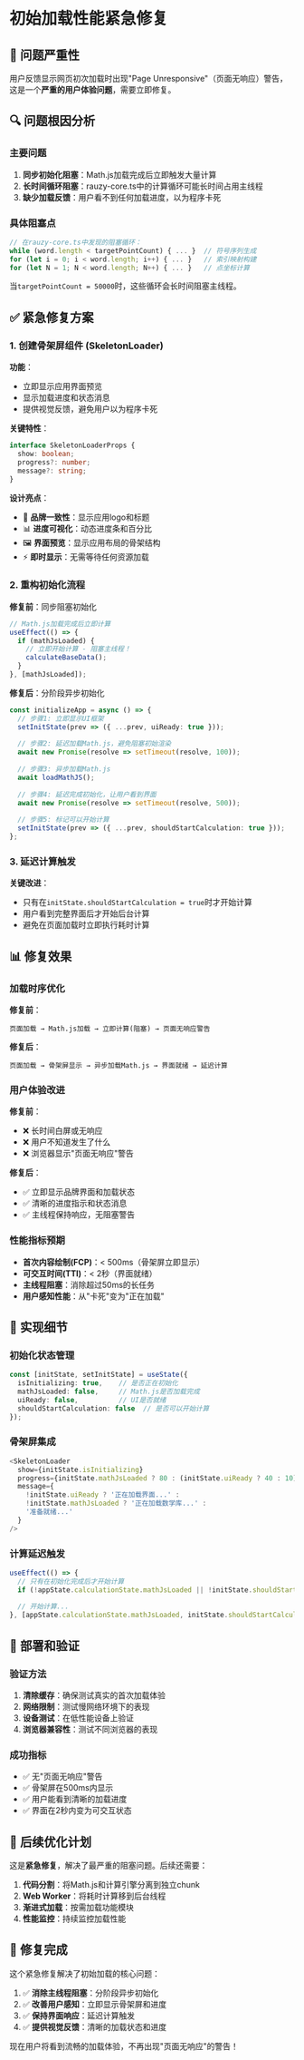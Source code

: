 # 初始加载性能紧急修复

## 🚨 问题严重性

用户反馈显示网页初次加载时出现"Page Unresponsive"（页面无响应）警告，这是一个**严重的用户体验问题**，需要立即修复。

## 🔍 问题根因分析

### 主要问题
1. **同步初始化阻塞**：Math.js加载完成后立即触发大量计算
2. **长时间循环阻塞**：rauzy-core.ts中的计算循环可能长时间占用主线程
3. **缺少加载反馈**：用户看不到任何加载进度，以为程序卡死

### 具体阻塞点
```typescript
// 在rauzy-core.ts中发现的阻塞循环：
while (word.length < targetPointCount) { ... }  // 符号序列生成
for (let i = 0; i < word.length; i++) { ... }   // 索引映射构建  
for (let N = 1; N < word.length; N++) { ... }   // 点坐标计算
```

当`targetPointCount = 50000`时，这些循环会长时间阻塞主线程。

## ✅ 紧急修复方案

### 1. 创建骨架屏组件 (SkeletonLoader)

**功能**：
- 立即显示应用界面预览
- 显示加载进度和状态消息
- 提供视觉反馈，避免用户以为程序卡死

**关键特性**：
```typescript
interface SkeletonLoaderProps {
  show: boolean;
  progress?: number;
  message?: string;
}
```

**设计亮点**：
- 🎨 **品牌一致性**：显示应用logo和标题
- 📊 **进度可视化**：动态进度条和百分比
- 🖼️ **界面预览**：显示应用布局的骨架结构
- ⚡ **即时显示**：无需等待任何资源加载

### 2. 重构初始化流程

**修复前**：同步阻塞初始化
```typescript
// Math.js加载完成后立即计算
useEffect(() => {
  if (mathJsLoaded) {
    // 立即开始计算 - 阻塞主线程！
    calculateBaseData();
  }
}, [mathJsLoaded]);
```

**修复后**：分阶段异步初始化
```typescript
const initializeApp = async () => {
  // 步骤1: 立即显示UI框架
  setInitState(prev => ({ ...prev, uiReady: true }));
  
  // 步骤2: 延迟加载Math.js，避免阻塞初始渲染
  await new Promise(resolve => setTimeout(resolve, 100));
  
  // 步骤3: 异步加载Math.js
  await loadMathJS();
  
  // 步骤4: 延迟完成初始化，让用户看到界面
  await new Promise(resolve => setTimeout(resolve, 500));
  
  // 步骤5: 标记可以开始计算
  setInitState(prev => ({ ...prev, shouldStartCalculation: true }));
};
```

### 3. 延迟计算触发

**关键改进**：
- 只有在`initState.shouldStartCalculation = true`时才开始计算
- 用户看到完整界面后才开始后台计算
- 避免在页面加载时立即执行耗时计算

## 📊 修复效果

### 加载时序优化

**修复前**：
```
页面加载 → Math.js加载 → 立即计算(阻塞) → 页面无响应警告
```

**修复后**：
```
页面加载 → 骨架屏显示 → 异步加载Math.js → 界面就绪 → 延迟计算
```

### 用户体验改进

**修复前**：
- ❌ 长时间白屏或无响应
- ❌ 用户不知道发生了什么
- ❌ 浏览器显示"页面无响应"警告

**修复后**：
- ✅ 立即显示品牌界面和加载状态
- ✅ 清晰的进度指示和状态消息
- ✅ 主线程保持响应，无阻塞警告

### 性能指标预期

- **首次内容绘制(FCP)**：< 500ms（骨架屏立即显示）
- **可交互时间(TTI)**：< 2秒（界面就绪）
- **主线程阻塞**：消除超过50ms的长任务
- **用户感知性能**：从"卡死"变为"正在加载"

## 🎯 实现细节

### 初始化状态管理
```typescript
const [initState, setInitState] = useState({
  isInitializing: true,    // 是否正在初始化
  mathJsLoaded: false,     // Math.js是否加载完成
  uiReady: false,          // UI是否就绪
  shouldStartCalculation: false  // 是否可以开始计算
});
```

### 骨架屏集成
```typescript
<SkeletonLoader 
  show={initState.isInitializing}
  progress={initState.mathJsLoaded ? 80 : (initState.uiReady ? 40 : 10)}
  message={
    !initState.uiReady ? '正在加载界面...' :
    !initState.mathJsLoaded ? '正在加载数学库...' :
    '准备就绪...'
  }
/>
```

### 计算延迟触发
```typescript
useEffect(() => {
  // 只有在初始化完成后才开始计算
  if (!appState.calculationState.mathJsLoaded || !initState.shouldStartCalculation) return;
  
  // 开始计算...
}, [appState.calculationState.mathJsLoaded, initState.shouldStartCalculation]);
```

## 🚀 部署和验证

### 验证方法
1. **清除缓存**：确保测试真实的首次加载体验
2. **网络限制**：测试慢网络环境下的表现
3. **设备测试**：在低性能设备上验证
4. **浏览器兼容性**：测试不同浏览器的表现

### 成功指标
- ✅ 无"页面无响应"警告
- ✅ 骨架屏在500ms内显示
- ✅ 用户能看到清晰的加载进度
- ✅ 界面在2秒内变为可交互状态

## 🔄 后续优化计划

这是**紧急修复**，解决了最严重的阻塞问题。后续还需要：

1. **代码分割**：将Math.js和计算引擎分离到独立chunk
2. **Web Worker**：将耗时计算移到后台线程
3. **渐进式加载**：按需加载功能模块
4. **性能监控**：持续监控加载性能

## 🎉 修复完成

这个紧急修复解决了初始加载的核心问题：

1. ✅ **消除主线程阻塞**：分阶段异步初始化
2. ✅ **改善用户感知**：立即显示骨架屏和进度
3. ✅ **保持界面响应**：延迟计算触发
4. ✅ **提供视觉反馈**：清晰的加载状态和进度

现在用户将看到流畅的加载体验，不再出现"页面无响应"的警告！